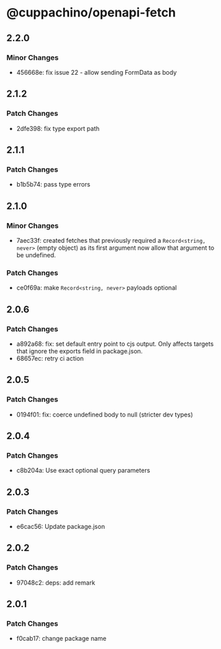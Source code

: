 # @cuppachino/openapi-fetch

## 2.2.0

### Minor Changes

- 456668e: fix issue 22 - allow sending FormData as body

## 2.1.2

### Patch Changes

- 2dfe398: fix type export path

## 2.1.1

### Patch Changes

- b1b5b74: pass type errors

## 2.1.0

### Minor Changes

- 7aec33f: created fetches that previously required a `Record<string, never>` (empty object) as its first argument now allow that argument to be undefined.

### Patch Changes

- ce0f69a: make `Record<string, never>` payloads optional

## 2.0.6

### Patch Changes

- a892a68: fix: set default entry point to cjs output. Only affects targets that ignore the exports field in package.json.
- 68657ec: retry ci action

## 2.0.5

### Patch Changes

- 0194f01: fix: coerce undefined body to null (stricter dev types)

## 2.0.4

### Patch Changes

- c8b204a: Use exact optional query parameters

## 2.0.3

### Patch Changes

- e6cac56: Update package.json

## 2.0.2

### Patch Changes

- 97048c2: deps: add remark

## 2.0.1

### Patch Changes

- f0cab17: change package name
